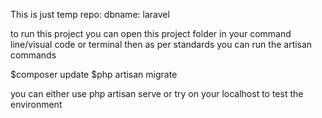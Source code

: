 This is just temp repo:
dbname: laravel

to run this project you can open this project folder in your command line/visual code or terminal then as per standards you can run the artisan commands

$composer update
$php artisan migrate

you can either use php artisan serve or try on your localhost to test the environment
